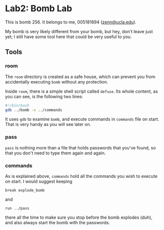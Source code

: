 # Lab2: Bomb Lab

This is bomb 256. It belongs to me, 005181694 (zenn@ucla.edu).

My bomb is very likely different from your bomb, but hey, don't leave just
yet; I still have some tool here that could be very useful to you.

## Tools

### room

The `room` directory is created as a safe house, which can prevent you from
accidentally executing `bomb` without any protection.

Inside `room`, there is a simple shell script called `defuse`. Its whole content,
as you can see, is the following two lines:

``` bash
#!/bin/bash
gdb ../bomb -x ../commands
```

It uses `gdb` to examine `bomb`, and execute commands in `commands` file on
start. That is very handy as you will see later on.

### pass

`pass` is nothing more than a file that holds passwords that you've found, so
that you don't need to type them again and again.

### commands

As is explained above, `commands` hold all the commands you wish to execute on
start. I would suggest keeping

`break explode_bomb`

and

`run ../pass`

there all the time to make sure you stop before the bomb explodes (duh), and
also always start the bomb with the passwords.


